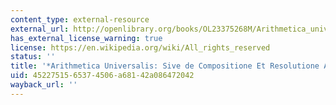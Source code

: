 ```yaml
---
content_type: external-resource
external_url: http://openlibrary.org/books/OL23375268M/Arithmetica_universalis
has_external_license_warning: true
license: https://en.wikipedia.org/wiki/All_rights_reserved
status: ''
title: '*Arithmetica Universalis: Sive de Compositione Et Resolutione Arithmetica*'
uid: 45227515-6537-4506-a681-42a086472042
wayback_url: ''
---
```

